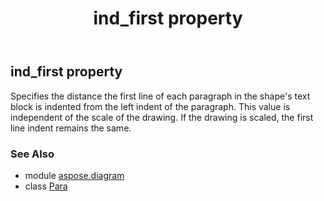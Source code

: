 ﻿---
title: ind_first property
second_title: Aspose.Diagram for Python via .NET API References
description: 
type: docs
weight: 100
url: /python-net/aspose.diagram/para/ind_first/
is_root: false
---

## ind_first property


Specifies the distance the first line of each paragraph in the shape's text block is indented from the left indent of the paragraph. This value is independent of the scale of the drawing. If the drawing is scaled, the first line indent remains the same.

### See Also
* module [aspose.diagram](../../)
* class [Para](/diagram/python-net/aspose.diagram/para)
